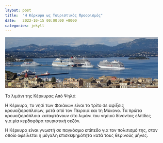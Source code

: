 ```yaml
---
layout: post
title:  "Η Κέρκυρα ως Τουριστικός Προορισμός"
date:   2022-10-15 00:00:00 +0000
categories: jekyll
---
```


<img src="../assets/images/corfu-port.png">

Το λιμάνι της Κέρκυρας Από Ψηλά

Η Κέρκυρα, τo νησί των Φαιάκων είναι το τρίτο σε αφίξεις κρουαζιεροπλοίων, μετά από τον Πειραιά και τη Μύκονο.  Τα πρώτα κρουαζιερόπλοια καταφτάνουν στο λιμάνι του νησιού δίνοντας ελπίδες για μία κερδοφόρα τουριστική σεζόν.

Η Kέρκυρα είναι γνωστή σε παγκόσμιο επίπεδο για τον πολιτισμό της, στον οποίο οφείλεται η μέγαλη επισκεψημότητα κατά τους θερινούς μήνες.
